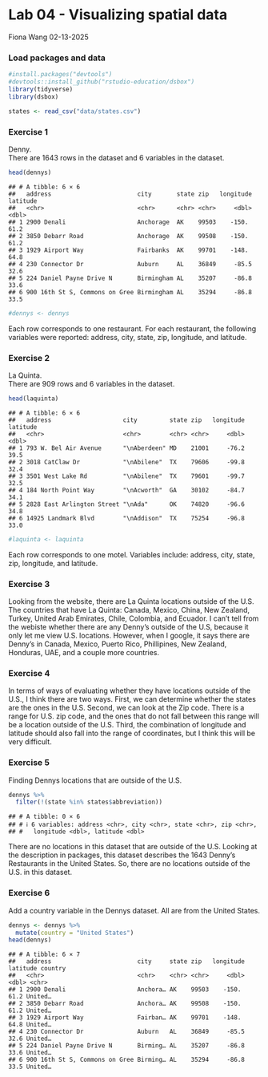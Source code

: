 Lab 04 - Visualizing spatial data
================
Fiona Wang
02-13-2025

### Load packages and data

``` r
#install.packages("devtools")
#devtools::install_github("rstudio-education/dsbox")
library(tidyverse) 
library(dsbox) 
```

``` r
states <- read_csv("data/states.csv")
```

### Exercise 1

Denny.  
There are 1643 rows in the dataset and 6 variables in the dataset.

``` r
head(dennys)
```

    ## # A tibble: 6 × 6
    ##   address                        city       state zip   longitude latitude
    ##   <chr>                          <chr>      <chr> <chr>     <dbl>    <dbl>
    ## 1 2900 Denali                    Anchorage  AK    99503    -150.      61.2
    ## 2 3850 Debarr Road               Anchorage  AK    99508    -150.      61.2
    ## 3 1929 Airport Way               Fairbanks  AK    99701    -148.      64.8
    ## 4 230 Connector Dr               Auburn     AL    36849     -85.5     32.6
    ## 5 224 Daniel Payne Drive N       Birmingham AL    35207     -86.8     33.6
    ## 6 900 16th St S, Commons on Gree Birmingham AL    35294     -86.8     33.5

``` r
#dennys <- dennys
```

Each row corresponds to one restaurant. For each restaurant, the
following variables were reported: address, city, state, zip, longitude,
and latitude.

### Exercise 2

La Quinta.  
There are 909 rows and 6 variables in the dataset.

``` r
head(laquinta)
```

    ## # A tibble: 6 × 6
    ##   address                    city         state zip   longitude latitude
    ##   <chr>                      <chr>        <chr> <chr>     <dbl>    <dbl>
    ## 1 793 W. Bel Air Avenue      "\nAberdeen" MD    21001     -76.2     39.5
    ## 2 3018 CatClaw Dr            "\nAbilene"  TX    79606     -99.8     32.4
    ## 3 3501 West Lake Rd          "\nAbilene"  TX    79601     -99.7     32.5
    ## 4 184 North Point Way        "\nAcworth"  GA    30102     -84.7     34.1
    ## 5 2828 East Arlington Street "\nAda"      OK    74820     -96.6     34.8
    ## 6 14925 Landmark Blvd        "\nAddison"  TX    75254     -96.8     33.0

``` r
#laquinta <- laquinta
```

Each row corresponds to one motel. Variables include: address, city,
state, zip, longitude, and latitude.

### Exercise 3

Looking from the website, there are La Quinta locations outside of the
U.S. The countries that have La Quinta: Canada, Mexico, China, New
Zealand, Turkey, United Arab Emirates, Chile, Colombia, and Ecuador. I
can’t tell from the webiste whether there are any Denny’s outside of the
U.S, because it only let me view U.S. locations. However, when I google,
it says there are Denny’s in Canada, Mexico, Puerto Rico, Phillipines,
New Zealand, Honduras, UAE, and a couple more countries.

### Exercise 4

In terms of ways of evaluating whether they have locations outside of
the U.S., I think there are two ways. First, we can determine whether
the states are the ones in the U.S. Second, we can look at the Zip code.
There is a range for U.S. zip code, and the ones that do not fall
between this range will be a location outside of the U.S. Third, the
combination of longitude and latitude should also fall into the range of
coordinates, but I think this will be very difficult.

### Exercise 5

Finding Dennys locations that are outside of the U.S.

``` r
dennys %>% 
  filter(!(state %in% states$abbreviation))
```

    ## # A tibble: 0 × 6
    ## # ℹ 6 variables: address <chr>, city <chr>, state <chr>, zip <chr>,
    ## #   longitude <dbl>, latitude <dbl>

There are no locations in this dataset that are outside of the U.S.
Looking at the description in packages, this dataset describes the 1643
Denny’s Restaurants in the United States. So, there are no locations
outside of the U.S. in this dataset.

### Exercise 6

Add a country variable in the Dennys dataset. All are from the United
States.

``` r
dennys <- dennys %>% 
  mutate(country = "United States")
head(dennys)
```

    ## # A tibble: 6 × 7
    ##   address                        city     state zip   longitude latitude country
    ##   <chr>                          <chr>    <chr> <chr>     <dbl>    <dbl> <chr>  
    ## 1 2900 Denali                    Anchora… AK    99503    -150.      61.2 United…
    ## 2 3850 Debarr Road               Anchora… AK    99508    -150.      61.2 United…
    ## 3 1929 Airport Way               Fairban… AK    99701    -148.      64.8 United…
    ## 4 230 Connector Dr               Auburn   AL    36849     -85.5     32.6 United…
    ## 5 224 Daniel Payne Drive N       Birming… AL    35207     -86.8     33.6 United…
    ## 6 900 16th St S, Commons on Gree Birming… AL    35294     -86.8     33.5 United…

